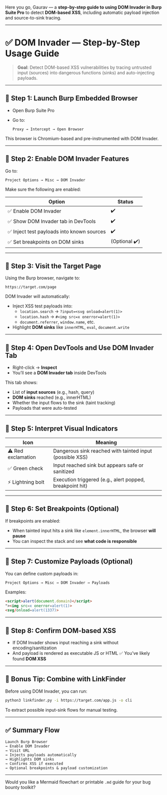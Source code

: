 Here you go, Gaurav — a **step-by-step guide to using DOM Invader in Burp Suite Pro** to detect **DOM-based XSS**, including automatic payload injection and source-to-sink tracing.

---

# ✅ DOM Invader — Step-by-Step Usage Guide

> **Goal**: Detect DOM-based XSS vulnerabilities by tracing untrusted input (sources) into dangerous functions (sinks) and auto-injecting payloads.

---

## 🔹 Step 1: Launch Burp Embedded Browser

- Open Burp Suite Pro
- Go to:
    
    ```
    Proxy → Intercept → Open Browser
    ```
    

This browser is Chromium-based and pre-instrumented with DOM Invader.

---

## 🔹 Step 2: Enable DOM Invader Features

Go to:

```
Project Options → Misc → DOM Invader
```

Make sure the following are enabled:

|Option|Status|
|---|---|
|✅ Enable DOM Invader|✔️|
|✅ Show DOM Invader tab in DevTools|✔️|
|✅ Inject test payloads into known sources|✔️|
|✅ Set breakpoints on DOM sinks|(Optional ✔️)|

---

## 🔹 Step 3: Visit the Target Page

Using the Burp browser, navigate to:

```
https://target.com/page
```

DOM Invader will automatically:

- Inject XSS test payloads into:
    - `location.search` → `?input=<svg onload=alert(1)>`
    - `location.hash` → `#<img src=x onerror=alert(1)>`
    - `document.referrer`, `window.name`, etc.
- Highlight **DOM sinks** like `innerHTML`, `eval`, `document.write`

---

## 🔹 Step 4: Open DevTools and Use DOM Invader Tab

- Right-click → **Inspect**
- You’ll see a **DOM Invader tab** inside DevTools

This tab shows:

- List of **input sources** (e.g., hash, query)
- **DOM sinks** reached (e.g., innerHTML)
- Whether the input flows to the sink (taint tracking)
- Payloads that were auto-tested

---

## 🔹 Step 5: Interpret Visual Indicators

|Icon|Meaning|
|---|---|
|⚠️ Red exclamation|Dangerous sink reached with tainted input (possible XSS)|
|✅ Green check|Input reached sink but appears safe or sanitized|
|⚡ Lightning bolt|Execution triggered (e.g., alert popped, breakpoint hit)|

---

## 🔹 Step 6: Set Breakpoints (Optional)

If breakpoints are enabled:

- When tainted input hits a sink like `element.innerHTML`, the browser **will pause**
- You can inspect the stack and see **what code is responsible**

---

## 🔹 Step 7: Customize Payloads (Optional)

You can define custom payloads in:

```
Project Options → Misc → DOM Invader → Payloads
```

Examples:

```html
<script>alert(document.domain)</script>
"><img src=x onerror=alert(1)>
<svg/onload=alert(1337)>
```

---

## 🔹 Step 8: Confirm DOM-based XSS

- If DOM Invader shows input reaching a sink without encoding/sanitization
- And payload is rendered as executable JS or HTML ✅ You’ve likely found **DOM XSS**

---

## 🧪 Bonus Tip: Combine with LinkFinder

Before using DOM Invader, you can run:

```bash
python3 linkfinder.py -i https://target.com/app.js -o cli
```

To extract possible input-sink flows for manual testing.

---

## ✅ Summary Flow

```
Launch Burp Browser
→ Enable DOM Invader
→ Visit URL
→ Injects payloads automatically
→ Highlights DOM sinks
→ Confirms XSS if executed
→ Optional breakpoints & payload customization
```

---

Would you like a Mermaid flowchart or printable `.md` guide for your bug bounty toolkit?